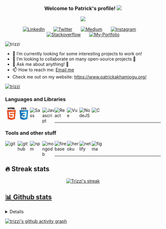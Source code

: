 <h3 align="center">
  Welcome to Patrick's profile!
  <img src="https://media.giphy.com/media/hvRJCLFzcasrR4ia7z/giphy.gif" width="28">
</h3>

<!-- Copied from SVG by trizzi - https://github.com/trizzi/readme-typing-svg -->
<p align="center">
  <a href="https://github.com/trizzi/readme-typing-svg"><img src="https://readme-typing-svg.herokuapp.com/?lines=Frontend%20developer;3%2B%20years%20of%20coding%20experience;Always%20learning%20new%20things&font=Fira%20Code&center=true&width=440&height=45&color=f75c7e&vCenter=true&size=22&pause=1000"></a>
</p>

<!-- Social icons section -->
<p align="center">
  <a href="https://www.linkedin.com/in/patrick-akhamiogu-8750b6177/"><img width="32px" alt="LinkedIn" title="LinkedIn" src="https://i.imgur.com/OQUXwNp.png"/></a>
  &#8287;&#8287;&#8287;&#8287;&#8287;
  <a href="https://twitter.com/Trizzi_ric"><img width="32px" alt="Twitter" title="Twitter" src="https://i.imgur.com/OXZM1L6.png"/></a>
  &#8287;&#8287;&#8287;&#8287;&#8287;
  <a href="https://medium.com/@patrickakhamiogu"><img width="32px" src="https://i.imgur.com/3xf1xOs.png" alt="Medium" title="Medium"/></a>
  &#8287;&#8287;&#8287;&#8287;&#8287;
  <a href="https://www.instagram.com/trizzi_ric/"><img width="32px" alt="Instagram" title="Instagram" src="https://i.imgur.com/DKdonlh.png"></a>
  &#8287;&#8287;&#8287;&#8287;&#8287;
  <a href="https://stackoverflow.com/users/14666350/patrick-akhamiogu?tab=profile"><img width="32px" alt="Stackoverflow" title="Stackoverflow" src="https://i.imgur.com/gZxmnyn.png"/></a>
  &#8287;&#8287;&#8287;&#8287;&#8287;
  <a href="https://www.patrickakhamiogu.org"><img width="32px" alt="My-Portfolio" title="My-Portfolio" src="https://i.imgur.com/6z13lku.png"/></a>
</p>

<p align="left"> <img src="https://komarev.com/ghpvc/?username=trizzi&label=Profile%20views&color=0e75b6&style=flat" alt="trizzi" /> </p>

- 🔭 I’m currently looking for some interesting projects to work on!
- 👯 I’m looking to collaborate on many open-source projects 💖
- 💬 Ask me about anything! 🤗
- 📫 How to reach me: [Email me](mailto:patrickakhamiogu@gmail.com)
- Check me out on my website: https://www.patrickakhamiogu.org/

<p align="left"> <a href="https://github.com/ryo-ma/github-profile-trophy"><img src="https://github-profile-trophy.vercel.app/?username=trizzi" alt="trizzi" /></a> </p>

### Languages and Libraries

<img align="left" alt="HTML5" width="40px" src="https://raw.githubusercontent.com/github/explore/80688e429a7d4ef2fca1e82350fe8e3517d3494d/topics/html/html.png" />
<img align="left" alt="CSS3" width="40px" src="https://raw.githubusercontent.com/github/explore/80688e429a7d4ef2fca1e82350fe8e3517d3494d/topics/css/css.png" />
<img align="left" alt="Sass" width="40px" src="https://www.vectorlogo.zone/logos/sass-lang/sass-lang-icon.svg" />
<img align="left" alt="Javascript" width="40px" src="https://www.vectorlogo.zone/logos/javascript/javascript-icon.svg" />
<img align="left" alt="React" width="40px" src="https://www.vectorlogo.zone/logos/reactjs/reactjs-icon.svg" />

<img align="left" alt="Vue" width="40px" src="https://www.vectorlogo.zone/logos/vuejs/vuejs-icon.svg" />
<img align="left" alt="NodeJS" width="40px" src="https://www.vectorlogo.zone/logos/nodejs/nodejs-icon.svg" />
<img align="left" alt="C" width="40px" src="https://i.imgur.com/JEbSO.png" />
<br />
<br />
<hr />

### Tools and other stuff

<img align="left" alt="git" width="40px" src="https://www.vectorlogo.zone/logos/git-scm/git-scm-icon.svg" />
<img align="left" alt="github" width="40px" src="https://www.vectorlogo.zone/logos/github/github-icon.svg" />
<img align="left" alt="npm" width="40px" src="https://www.vectorlogo.zone/logos/npmjs/npmjs-icon.svg" />
<img align="left" alt="mongodb" width="40px" src="https://www.vectorlogo.zone/logos/mongodb/mongodb-icon.svg" />
<img align="left" alt="firebase" width="40px" src="https://www.vectorlogo.zone/logos/firebase/firebase-icon.svg" />
<img align="left" alt="heroku" width="40px" src="https://www.vectorlogo.zone/logos/heroku/heroku-icon.svg" />
<img align="left" alt="netlify" width="40px" src="https://www.vectorlogo.zone/logos/netlify/netlify-icon.svg" />
<img align="left" alt="figma" width="40px" src="https://www.vectorlogo.zone/logos/figma/figma-icon.svg" />
<br />
<br />
<hr />

## 🔥 Streak stats

<!-- GitHub Readme Streak Stats - https://github.com/trizzi/github-readme-streak-stats -->
<p align="center">
  <a href="https://github.com/trizzi/github-readme-streak-stats">
    <img title="🔥 Get streak stats for your profile at git.io/streak-stats" alt="Trizzi's streak" src="https://github-readme-streak-stats.herokuapp.com/?user=trizzi&theme=monokai-metallian&hide_border=true" />

## 📊 Github stats


<!-- https://github.com/anuraghazra/github-readme-stats -->
<details> 
  <summary>💻 GitHub Profile Stats</summary>
  <br/>
    <a href="https://github.com/anuraghazra/github-readme-stats"><img alt="Trizzi's Github Stats" src="https://github-readme-stats.vercel.app/api/?username=trizzi&show_icons=true&include_all_commits=true&count_private=true&theme=react&hide_border=true&bg_color=1F222E&title_color=F85D7F&icon_color=F8D866" height="192px"/></a>
  <a href="https://github.com/anuraghazra/github-readme-stats"><img alt="Trizzi's Top Languages" src="https://github-readme-stats.vercel.app/api/top-langs/?username=trizzi&langs_count=8&layout=compact&theme=react&hide_border=true&bg_color=1F222E&title_color=F85D7F&icon_color=F8D866&hide=Jupyter%20Notebook" height="192px"/></a>
  <br/>
  
  <b>Note:</b> Top languages is only a metric of the languages my public code consists of and doesn't reflect experience or skill level.
</details>

<!-- https://github.com/ashutosh00710/github-readme-activity-graph -->
[![trizzi's github activity graph](https://github-readme-activity-graph.vercel.app/graph?username=trizzi&bg_color=1F222E&color=F8D866&line=F85D7F&point=FFFFFF&hide_border=true)](https://github.com/ashutosh00710/github-readme-activity-graph)
<!--
<a href="https://github.com/ashutosh00710/github-readme-activity-graph"><img alt="Trizzi's Activity Graph" src="https://activity-graph.herokuapp.com/graph/?username=trizzi&bg_color=1F222E&color=F8D866&line=F85D7F&point=FFFFFF&hide_border=true" /></a>
-->
